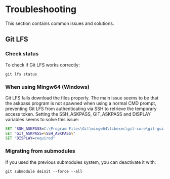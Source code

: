 # Troubleshooting
This section contains common issues and solutions.

## Git LFS

### Check status
To check if Git LFS works correctly:
```
git lfs status
```

### When using Mingw64 (Windows)
Git LFS fails download the files properly. The main issue seems to be that the askpass program is not spawned when using a normal CMD prompt, preventing Git LFS from authenticating via SSH to retrieve the temporary access token. Setting the SSH_ASKPASS, GIT_ASKPASS and DISPLAY variables seems to solve this issue:

```bat
SET "SSH_ASKPASS=C:\Program Files\Git\mingw64\libexec\git-core\git-gui--askpass"
SET "GIT_ASKPASS=%SSH_ASKPASS%"
SET "DISPLAY=required"
```

### Migrating from submodules
If you used the previous submodules system, you can deactivate it with:
```
git submodule deinit --force --all
```
